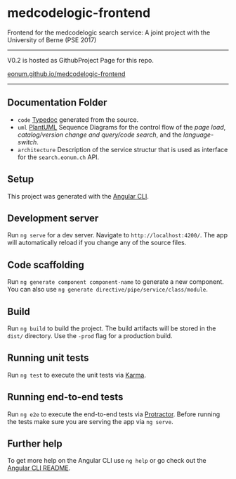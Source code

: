 # medcodelogic-frontend

Frontend for the medcodelogic search service: A joint project with the University of Berne (PSE 2017)

--------------------------------------------

V0.2 is hosted as GithubProject Page for this repo.

[eonum.github.io/medcodelogic-frontend](https://eonum.github.io/medcodelogic-frontend)

----------------------------------------------
## Documentation Folder

- `code` [Typedoc](http://typedoc.org/) generated from the source.
- `uml` [PlantUML](http://plantuml.com) Sequence Diagrams for the control flow of the *page load*, *catalog/version change and query/code search*, and the *language-switch*.
- `architecture` Description of the service structur that is used as interface for the `search.eonum.ch` API.


## Setup
This project was generated with the [Angular CLI](https://angular.io/docs/ts/latest/cli-quickstart.html).

## Development server
Run `ng serve` for a dev server. Navigate to `http://localhost:4200/`. The app will automatically reload if you change any of the source files.

## Code scaffolding

Run `ng generate component component-name` to generate a new component. You can also use `ng generate directive/pipe/service/class/module`.

## Build

Run `ng build` to build the project. The build artifacts will be stored in the `dist/` directory. Use the `-prod` flag for a production build.

## Running unit tests

Run `ng test` to execute the unit tests via [Karma](https://karma-runner.github.io).

## Running end-to-end tests

Run `ng e2e` to execute the end-to-end tests via [Protractor](http://www.protractortest.org/).
Before running the tests make sure you are serving the app via `ng serve`.

## Further help

To get more help on the Angular CLI use `ng help` or go check out the [Angular CLI README](https://github.com/angular/angular-cli/blob/master/README.md).
